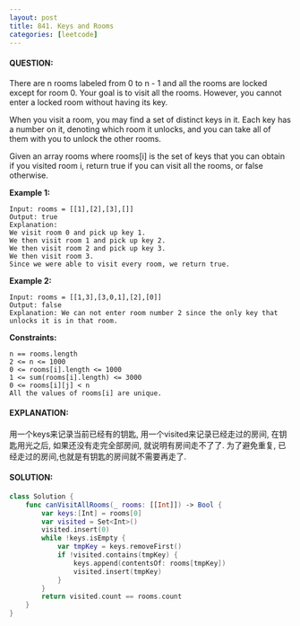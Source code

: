 ```yaml
---
layout: post
title: 841. Keys and Rooms
categories: [leetcode]
---
```

#### QUESTION:
There are n rooms labeled from 0 to n - 1 and all the rooms are locked except for room 0. Your goal is to visit all the rooms. However, you cannot enter a locked room without having its key.

When you visit a room, you may find a set of distinct keys in it. Each key has a number on it, denoting which room it unlocks, and you can take all of them with you to unlock the other rooms.

Given an array rooms where rooms[i] is the set of keys that you can obtain if you visited room i, return true if you can visit all the rooms, or false otherwise.

 

__Example 1:__
```
Input: rooms = [[1],[2],[3],[]]
Output: true
Explanation: 
We visit room 0 and pick up key 1.
We then visit room 1 and pick up key 2.
We then visit room 2 and pick up key 3.
We then visit room 3.
Since we were able to visit every room, we return true.
```
__Example 2:__
```
Input: rooms = [[1,3],[3,0,1],[2],[0]]
Output: false
Explanation: We can not enter room number 2 since the only key that unlocks it is in that room.
```
 

__Constraints:__
```
n == rooms.length
2 <= n <= 1000
0 <= rooms[i].length <= 1000
1 <= sum(rooms[i].length) <= 3000
0 <= rooms[i][j] < n
All the values of rooms[i] are unique.
```
#### EXPLANATION:

用一个keys来记录当前已经有的钥匙, 用一个visited来记录已经走过的房间, 在钥匙用光之后, 如果还没有走完全部房间, 就说明有房间走不了了. 为了避免重复, 已经走过的房间,也就是有钥匙的房间就不需要再走了.

#### SOLUTION:
```swift
class Solution {
    func canVisitAllRooms(_ rooms: [[Int]]) -> Bool {
        var keys:[Int] = rooms[0]
        var visited = Set<Int>()
        visited.insert(0)
        while !keys.isEmpty {
            var tmpKey = keys.removeFirst()
            if !visited.contains(tmpKey) {
                keys.append(contentsOf: rooms[tmpKey])
                visited.insert(tmpKey)
            }
        }
        return visited.count == rooms.count
    }
}
```
